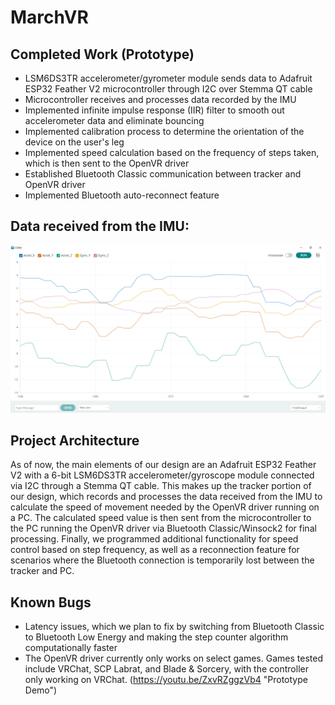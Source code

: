 # MarchVR
## Completed Work (Prototype)
- LSM6DS3TR accelerometer/gyrometer module sends data to Adafruit ESP32 Feather V2 microcontroller through I2C over Stemma QT cable
- Microcontroller receives and processes data recorded by the IMU
- Implemented infinite impulse response (IIR) filter to smooth out accelerometer data and eliminate bouncing
- Implemented calibration process to determine the orientation of the device on the user's leg
- Implemented speed calculation based on the frequency of steps taken, which is then sent to the OpenVR driver
- Established Bluetooth Classic communication between tracker and OpenVR driver
- Implemented Bluetooth auto-reconnect feature

## Data received from the IMU:
![Screenshot (18)](https://github.com/BraniganMatthew/MarchVR/blob/main/Images/Screenshot%20(974).png)

## Project Architecture
As of now, the main elements of our design are an Adafruit ESP32 Feather V2 with a 6-bit LSM6DS3TR accelerometer/gyroscope module connected via I2C through a Stemma QT cable. This makes up the tracker portion of our design, which records and processes the data received from the IMU to calculate the speed of movement needed by the OpenVR driver running on a PC. The calculated speed value is then sent from the microcontroller to the PC running the OpenVR driver via Bluetooth Classic/Winsock2 for final processing. Finally, we programmed additional functionality for speed control based on step frequency, as well as a reconnection feature for scenarios where the Bluetooth connection is temporarily lost between the tracker and PC.

## Known Bugs
- Latency issues, which we plan to fix by switching from Bluetooth Classic to Bluetooth Low Energy and making the step counter algorithm computationally faster
- The OpenVR driver currently only works on select games. Games tested include VRChat, SCP Labrat, and Blade & Sorcery, with the controller only working on VRChat.
(https://youtu.be/ZxvRZggzVb4 "Prototype Demo")
